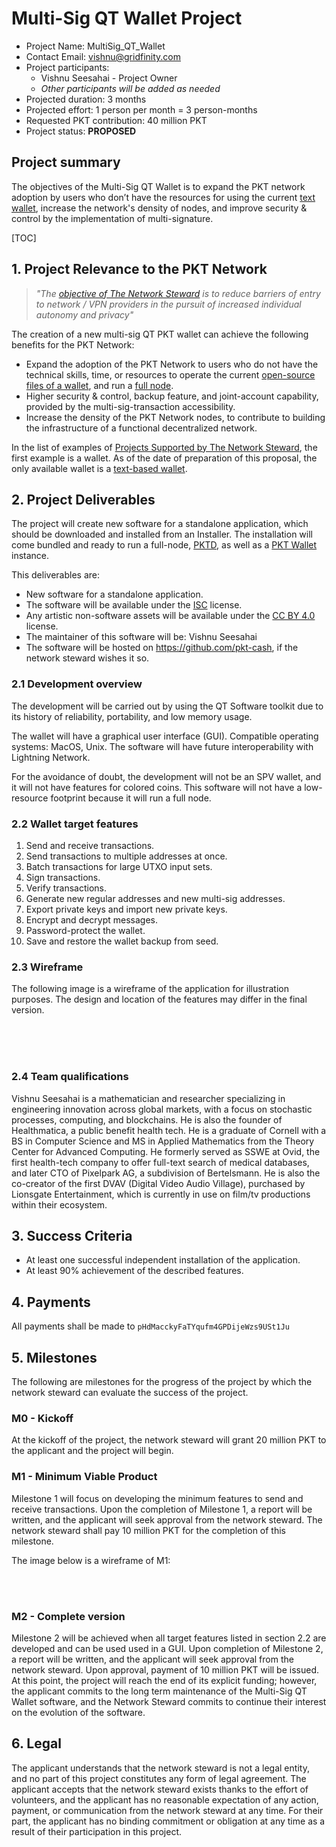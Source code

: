# Multi-Sig QT Wallet Project
* Project Name: MultiSig_QT_Wallet
* Contact Email: vishnu@gridfinity.com
* Project participants:
  * Vishnu Seesahai - Project Owner
  * *Other participants will be added as needed*
* Projected duration: 3 months
* Projected effort: 1 person per month = 3 person-months
* Requested PKT contribution: 40 million PKT
* Project status: **PROPOSED**


## Project summary

The objectives of the Multi-Sig QT Wallet is to expand the PKT network adoption by users who don’t have the resources for using the current [text wallet](https://github.com/pkt-cash/pktwallet), increase the network's density of nodes, and improve security & control by the implementation of multi-signature.

[TOC]

## 1. Project Relevance to the PKT Network
> _"The [objective of The Network Steward](https://pkt-cash.github.io/www.pkt.cash/steward/) is to reduce barriers of entry to network / VPN providers in the pursuit of increased individual autonomy and privacy"_

The creation of a new multi-sig QT PKT wallet can achieve the following benefits for the PKT Network:

* Expand the adoption of the PKT Network to users who do not have the technical skills, time, or resources to operate the current [open-source files of a wallet](http://github.com/pkt-cash/pktwallet), and run a [full node](https://github.com/pkt-cash/pktd). 
* Higher security & control, backup feature, and joint-account capability, provided by the multi-sig-transaction accessibility.
* Increase the density of the PKT Network nodes, to contribute to building the infrastructure of a functional decentralized network.

In the list of examples of [Projects Supported by The Network Steward](http://github.com/pkt-cash/ns-projects/blob/master/readme.md), the first example is a wallet. As of the date of preparation of this proposal, the only available wallet is a [text-based wallet](http://github.com/pkt-cash/pktwallet).

## 2. Project Deliverables
The project will create new software for a standalone application, which should be downloaded and installed from an Installer. The installation will come bundled and ready to run a full-node, [PKTD](https://github.com/pkt-cash/pktd), as well as a [PKT Wallet](http://github.com/pkt-cash/pktwallet) instance.
 
This deliverables are:
* New software for a standalone application.
* The software will be available under the [ISC](https://opensource.org/licenses/ISC) license.
* Any artistic non-software assets will be available under the [CC BY 4.0](https://creativecommons.org/licenses/by/4.0/) license.
* The maintainer of this software will be: Vishnu Seesahai
* The software will be hosted on https://github.com/pkt-cash, if the network steward wishes it so.
 
### 2.1 Development overview
The development will be carried out by using the QT Software toolkit due to its history of reliability, portability, and low memory usage.

The wallet will have a graphical user interface (GUI). 
Compatible operating systems: MacOS, Unix.
The software will have future interoperability with Lightning Network.

For the avoidance of doubt, the development will not be an SPV wallet, and it will not have features for colored coins. This software will not have a low-resource footprint because it will run a full node.
 
### 2.2 Wallet target features
1. Send and receive transactions.
2. Send transactions to multiple addresses at once.
3. Batch transactions for large UTXO input sets. 
4. Sign transactions.
5. Verify transactions.
6. Generate new regular addresses and new multi-sig addresses.
7. Export private keys and import new private keys.
8. Encrypt and decrypt messages.
9. Password-protect the wallet.
10. Save and restore the wallet backup from seed.


### 2.3 Wireframe
The following image is a wireframe of the application for illustration purposes. The design and location of the features may differ in the final version.
<br></br> <div style="max-width:1000px"> <media-tag src="https://files.cryptpad.fr/blob/49/491527e3bbf27b61ba591fa9d6b55df7fec38a010e2fbd38" data-crypto-key="cryptpad:k9IvGYHKMNLw1wxXPFQEIYuqTuu3UqDKKx9NsLUn32g="></media-tag> </div> <br></br>

### 2.4 Team qualifications
Vishnu Seesahai is a mathematician and researcher specializing in engineering innovation across global markets, with a focus on stochastic processes, computing, and blockchains. He is also the founder of Healthmatica, a public benefit health tech. He is a graduate of Cornell with a BS in Computer Science and MS in Applied Mathematics from the Theory Center for Advanced Computing. He formerly served as SSWE at Ovid, the first health-tech company to offer full-text search of medical databases, and later CTO of Pixelpark AG, a subdivision of Bertelsmann. He is also the co-creator of the first DVAV (Digital Video Audio Village), purchased by Lionsgate Entertainment, which is currently in use on film/tv productions within their ecosystem.

## 3. Success Criteria
* At least one successful independent installation of the application.
* At least 90% achievement of the described features.

## 4. Payments
All payments shall be made to `pHdMacckyFaTYqufm4GPDijeWzs9USt1Ju`

## 5. Milestones
The following are milestones for the progress of the project by which the network steward can evaluate the success of the project.

### M0 - Kickoff
At the kickoff of the project, the network steward will grant 20 million PKT to the applicant and the project will begin.

### M1 - Minimum Viable Product
Milestone 1 will focus on developing the minimum features to send and receive transactions. Upon the completion of Milestone 1, a report will be written, and the applicant will seek approval from the network steward. The network steward shall pay 10 million PKT for the completion of this milestone.

The image below is a wireframe of M1:

<div style="max-width:700px" align="middle"> <div style="max-width:80%"> <media-tag src="https://files.cryptpad.fr/blob/d0/d07f6ebf3b94ce52a5ea61c585773edadd1de8c1450ec026" data-crypto-key="cryptpad:jjDr+UQ1hxy2EmgGOAb8n0ox7mPq2tbnI0mqDHFGLGI="></media-tag> </div> </div> <br></br>

### M2 - Complete version
Milestone 2 will be achieved when all target features listed in section 2.2 are developed and can be used used in a GUI. Upon completion of Milestone 2, a report will be written, and the applicant will seek approval from the network steward. Upon approval, payment of 10 million PKT will be issued.
At this point, the project will reach the end of its explicit funding; however, the applicant commits to the long term maintenance of the Multi-Sig QT Wallet software, and the Network Steward commits to continue their interest on the evolution of the software.

## 6. Legal
The applicant understands that the network steward is not a legal entity, and no part of this project constitutes any form of legal agreement. The applicant accepts that the network steward exists thanks to the effort of volunteers, and the applicant has no reasonable expectation of any action, payment, or communication from the network steward at any time. For their part, the applicant has no binding commitment or obligation at any time as a result of their participation in this project.

